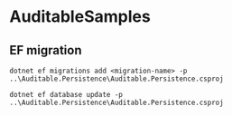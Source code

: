 # AuditableSamples


## EF migration
```dotnet ef migrations add <migration-name> -p ..\Auditable.Persistence\Auditable.Persistence.csproj```

```dotnet ef database update -p ..\Auditable.Persistence\Auditable.Persistence.csproj```